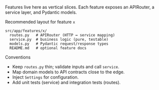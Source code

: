 Features live here as vertical slices. Each feature exposes an APIRouter, a service layer, and Pydantic models.

Recommended layout for feature `x`
```
src/app/features/x/
  routes.py   # APIRouter (HTTP ↔ service mapping)
  service.py  # business logic (pure, testable)
  models.py   # Pydantic request/response types
  README.md   # optional feature docs
```

Conventions
- Keep `routes.py` thin; validate inputs and call `service`.
- Map domain models to API contracts close to the edge.
- Inject `Settings` for configuration.
- Add unit tests (service) and integration tests (routes).

